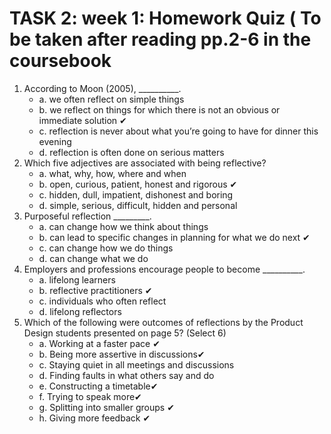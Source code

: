 # TASK 2: week 1: Homework Quiz ( To be taken after reading pp.2-6 in the coursebook
1. According to Moon (2005), __________.
    - a. we often reflect on simple things
    - b. we reflect on things for which there is not an obvious or immediate solution ✔
    - c. reflection is never about what you’re going to have for dinner this evening
    - d. reflection is often done on serious matters
2. Which five adjectives are associated with being reflective?
    - a. what, why, how, where and when
    - b. open, curious, patient, honest and rigorous ✔
    - c. hidden, dull, impatient, dishonest and boring
    - d. simple, serious, difficult, hidden and personal
3. Purposeful reflection _________.
    - a. can change how we think about things
    - b. can lead to specific changes in planning for what we do next ✔
    - c. can change how we do things
    - d. can change what we do
4. Employers and professions encourage people to become __________.
    - a. lifelong learners
    - b. reflective practitioners  ✔
    - c. individuals who often reflect 
    - d. lifelong reflectors
5. Which of the following were outcomes of reflections by the Product Design students presented on page 5? (Select 6)
    - a. Working at a faster pace ✔
    - b. Being more assertive in discussions✔
    - c. Staying quiet in all meetings and discussions
    - d. Finding faults in what others say and do
    - e. Constructing a timetable✔
    - f. Trying to speak more✔
    - g. Splitting into smaller groups ✔
    - h. Giving more feedback ✔